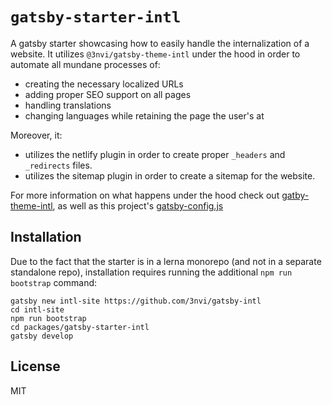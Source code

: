 # `gatsby-starter-intl`

A gatsby starter showcasing how to easily handle the internalization of a website. It utilizes
`@3nvi/gatsby-theme-intl` under the hood in order to automate all mundane processes of:

- creating the necessary localized URLs
- adding proper SEO support on all pages
- handling translations
- changing languages while retaining the page the user's at

Moreover, it:

- utilizes the netlify plugin in order to create proper `_headers` and `_redirects` files.
- utilizes the sitemap plugin in order to create a sitemap for the website.

For more information on what happens under the hood check out [gatby-theme-intl](https://github.com/3nvi/gatsby-intl/tree/master/packages/gatsby-theme-intl),
as well as this project's [gatsby-config.js](https://github.com/3nvi/gatsby-intl/blob/master/packages/gatsby-starter-intl/gatsby-config.js)

## Installation

Due to the fact that the starter is in a lerna monorepo (and not in a separate standalone repo), installation requires running the additional `npm run bootstrap` command:

```
gatsby new intl-site https://github.com/3nvi/gatsby-intl
cd intl-site
npm run bootstrap
cd packages/gatsby-starter-intl
gatsby develop
```

## License

MIT
